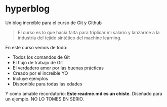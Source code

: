 # hyperblog
Un blog increíble para el curso de Git y Github
>El curso es lo que hacía falta para triplicar mi salario y lanzarme a la industria del tejido sintético del machine learning.

En este curso vemos de todo:
* Todos los comandos de Git
* El flujo de trabajo de Git
* El verdadero amor por las buenas prácticas
* Creado por el increíble YO
* Incluye ejemplos
* Disponible para todas las edades

Y como amable recordatorio: **Este readme.md es un chiste**. Diseñado para un ejemplo. NO LO TOMES EN SERIO.
